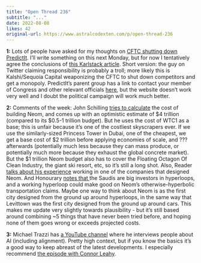 ```yaml
---
title: "Open Thread 236"
subtitle: "..."
date: 2022-08-08
likes: 42
original-url: https://www.astralcodexten.com/p/open-thread-236
---
```

**1:** Lots of people have asked for my thoughts on [CFTC shutting down PredictIt](https://www.cftc.gov/PressRoom/PressReleases/8567-22). I’ll write something on this next Monday, but for now I tentatively agree the conclusions of [this Karlstack article](https://karlstack.substack.com/p/a-textbook-case-of-regulatory-capture). Short version: the guy on Twitter claiming responsibility is probably a troll; more likely this is Kalshi/Sequoia Capital weaponizing the CFTC to shut down competitors and get a monopoly. PredictIt’s parent group has a link to contact your member of Congress and other relevant officials [here](https://predictit.ac360.aristotleactioncenter.com/#/searchForMe), but the website doesn’t work very well and I doubt the political campaign will work much better.

 **2:** Comments of the week: John Schilling [tries to calculate](https://astralcodexten.substack.com/p/model-city-monday-8122/comment/8113890) the cost of building Neom, and comes up with an optimistic estimate of $4 trillion (compared to its $0.5-1 trillion budget). But he uses the cost of WTC1 as a base; this is unfair because it’s one of the costliest skyscrapers ever. If we use the similarly-sized Princess Tower in Dubai, one of the cheapest, we get a base cost of $2 trillion before applying economies of scale, and ??? afterwards (potentially much less because they can mass produce, or potentially much more because they exhaust the global concrete market). But the $1 trillion Neom budget also has to cover the Floating Octagon Of Clean Industry, the giant ski resort, etc, so it’s still a long shot. Also, Reader [talks about his experience](https://astralcodexten.substack.com/p/model-city-monday-8122/comment/8112867) working in one of the companies that designed Neom. And Honourary [notes that ](https://astralcodexten.substack.com/p/model-city-monday-8122/comment/8118263)the Saudis are big investors in hyperloops, and a working hyperloop could make good on Neom’s otherwise-hyperbolic transportation claims. Maybe one way to think about Neom is as the first city designed from the ground up around hyperloops, in the same way that Levittown was the first city designed from the ground up around cars. This makes me update very slightly towards plausibility - but it’s still based around combining ~5 things that have never been tried before, and hoping none of them goes wrong or exceeds projected costs.

 **3:** Michael Trazzi has [a YouTube channel](https://www.youtube.com/c/TheInsideView) where he interviews people about AI (including alignment). Pretty high context, but if you know the basics it’s a good way to keep abreast of the latest developments. I especially recommend [the episode with Connor Leahy](https://www.youtube.com/c/TheInsideView).

